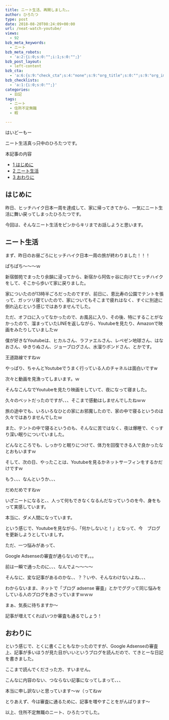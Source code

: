 ```yaml
---
title: ニート生活、再開しました。。
author: ひろたつ
type: post
date: 2018-08-20T08:24:09+00:00
url: /neat-watch-youtube/
views:
  - 92
bzb_meta_keywords:
  - ニート
bzb_meta_robots:
  - 'a:2:{i:0;s:0:"";i:1;s:0:"";}'
bzb_post_layout:
  - left-content
bzb_cta:
  - 'a:6:{s:9:"check_cta";s:4:"none";s:9:"org_title";s:0:"";s:9:"org_image";s:0:"";s:11:"org_content";s:0:"";s:15:"org_button_text";s:0:"";s:14:"org_button_url";s:0:"";}'
bzb_checklists:
  - 'a:1:{i:0;s:0:"";}'
categories:
  - 日記
tags:
  - ニート
  - 住所不定無職
  - 暇

---
```

はいどーもー
  
ニート生活真っ只中のひろたつです。

<!--more-->

<div id="toc_container" class="toc_transparent no_bullets">
  <p class="toc_title">
    本記事の内容
  </p>
  
  <ul class="toc_list">
    <li>
      <a href="#i"><span class="toc_number toc_depth_1">1</span> はじめに</a>
    </li>
    <li>
      <a href="#i-2"><span class="toc_number toc_depth_1">2</span> ニート生活</a>
    </li>
    <li>
      <a href="#i-3"><span class="toc_number toc_depth_1">3</span> おわりに</a>
    </li>
  </ul>
</div>

## <span id="i">はじめに</span>

昨日、ヒッチハイク日本一周を達成して、家に帰ってきてから、一気にニート生活に舞い戻ってしまったひろたつです。

今回は、そんなニート生活をピンからキリまでお話しようと思います。

## <span id="i-2">ニート生活</span>

まず、昨日のお昼ごろにヒッチハイク日本一周の旅が終わりました！！！

ぱちぱち〜〜〜ｗ

新宿御苑でまったり余韻に浸ってから、新宿から阿佐ヶ谷に向けてヒッチハイクをして、そこから歩いて家に戻りました。

家についたのが13時半ごろだったのですが、前日に、恵比寿の公園でテントを張って、ガッツリ寝ていたので、家についてもそこまで疲れはなく、すぐに別途に倒れ込むという感じではありませんでした。

ただ、オフロに入ってなかったので、お風呂に入り、その後、特にすることがなかったので、溜まっていたLINEを返しながら、Youtubeを見たり、Amazonで映画をみたりしていましたｗ

僕が好きなYoutubeは、ヒカルさん、ラファエルさん、レペゼン地球さん、はなおさん、ゆきりぬさん、ジョーブログさん、水溜りボンドさん、とかです。

王道路線ですねｗ

やっぱり、ちゃんとYoutubeでうまく行っている人のチャネルは面白いですw

次々と動画を見漁ってしまいます。ｗ

そんなこんなでYoutubeを見たり映画をしていて、夜になって寝ました。

久々のベットだったのですが、、、そこまで感動はしませんでしたねｗｗ

旅の途中でも、いろいろなひとの家にお邪魔したので、家の中で寝るというのは久々ではありませんでしたｗ

また、テントの中で寝るというのも、そんなに苦ではなく、夜は爆睡で、ぐっすり深い眠りについていました。

どんなところでも、しっかりと眠りにつけて、体力を回復できる人で良かったなとおもいますｗ

そして、次の日、やったことは、Youtubeを見るかネットサーフィンをするかだけですｗ

もう、、、なんというか、、、
  
だめだめですねｗ

いざニートになると、、人って何もできなくなるんだなっていうのを今、身をもって実感しています。

本当に、ダメ人間になっています。

という感じで、Youtubeを見ながら、「何かしないと！」となって、今　ブログを更新しようとしていましす。

ただ、一つ悩みがあって、

Google Adsenseの審査が通らないのです。。。

前は一瞬で通ったのに、、、なんでよ〜〜〜〜

そんなに、変な記事があるのかな、、？？いや、そんなわけないよね、、、

わからないまま、ネットで「ブログ adsense 審査」とかでググって同じ悩みをしている人のブログをあさっていますｗｗｗ

まぁ、気長に待ちますか〜

記事が増えてくればいつか審査も通るでしょう！

## <span id="i-3">おわりに</span>

という感じで、とくに書くこともなかったのですが、Google Adsenseの審査上、記事が多いほうが見た目がいいというブログを読んだので、てきとーな日記を書きました。

ここまで読んでくださった方、すいません。

こんなに内容のない、つならない記事になってしまって、、、

本当に申し訳ないと思っています〜ｗ（ってねｗ

とりあえず、今は審査に通るために、記事を増やすことをがんばります〜

以上、住所不定無職のニート、ひろたつでした。

<div style="font-size: 0px; height: 0px; line-height: 0px; margin: 0; padding: 0; clear: both;">
</div>
